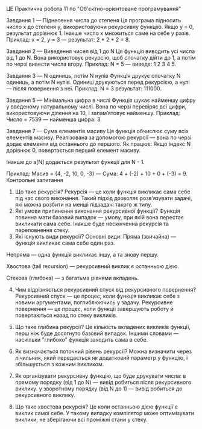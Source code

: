 ЦЕ Практична робота 11 по  "Об'єктно-орієнтоване програмування"

Завдання 1 — Піднесення числа до степеня
Ця програма підносить число x до степеня y, використовуючи рекурсивну функцію.
 Якщо y = 0, результат дорівнює 1. Інакше число x множиться саме на себе y разів.
Приклад:
 x = 2, y = 3 — результат: 2 * 2 * 2 = 8.

Завдання 2 — Виведення чисел від 1 до N
Ця функція виводить усі числа від 1 до N. Вона використовує рекурсію, щоб спочатку дійти до 1, а потім по черзі вивести числа вгору.
Приклад:
 N = 5 — виведе: 1 2 3 4 5.

Завдання 3 — N одиниць, потім N нулів
Функція друкує спочатку N одиниць, а потім N нулів.
 Одиниці друкуються перед рекурсією, а нулі — після повернення з неї.
Приклад:
 N = 3  результат: 111000.


Завдання 5 — Мінімальна цифра в числі
Функція шукає найменшу цифру у введеному натуральному числі.
 Вона по черзі перевіряє всі цифри, використовуючи ділення на 10, і запам’ятовує найменшу.
 Приклад:
 Число = 7539 — найменша цифра: 3.


Завдання 7 — Сума елементів масиву
Ця функція обчислює суму всіх елементів масиву.
 Реалізована за допомогою рекурсії — вона по черзі додає елементи від останнього до першого.
Як працює:
Якщо індекс N дорівнює 0, повертається перший елемент масиву.


Інакше до a[N] додається результат функції для N - 1.

Приклад:
 Масив = {4, -2, 10, 0, -3}
 — Сума: 4 + (-2) + 10 + 0 + (-3) = 9.
Контрольні запитання

1. Що таке рекурсія?
Рекурсія — це коли функція викликає сама себе під час свого виконання. Такий підхід дозволяє розв’язувати задачі, які можна розбити на менші підзадачі такого ж типу.
2. Які умови припинення виконання рекурсивної функції?
Функція повинна мати базовий випадок — умову, при якій вона перестає викликати сама себе. Інакше буде нескінченна рекурсія та переповнення стеку.
3. Які існують види рекурсії?
Основні види:
Пряма (звичайна) — функція викликає сама себе один раз.

Непряма — одна функція викликає іншу, а та знову першу.

Хвостова (tail recursion) — рекурсивний виклик є останньою дією.

Стекова (глибока) — з багатьма рівнями вкладень.


4. Чим відрізняється рекурсивний спуск від рекурсивного повернення?
Рекурсивний спуск — це процес, коли функція викликає себе з новими аргументами, поглиблюючись у задачу.
Рекурсивне повернення — це процес, коли функції завершують роботу й повертаються назад по стеку викликів.


5. Що таке глибина рекурсії?
Це кількість вкладених викликів функції, перш ніж буде досягнуто базовий випадок. Іншими словами — наскільки "глибоко" функція заходить сама в себе.
6. Як визначається поточний рівень рекурсії?
Можна визначити через лічильник, який передається як додатковий параметр у функцію, і збільшується з кожним викликом.

7. Як організувати рекурсивну функцію, що буде друкувати числа:
в прямому порядку (від 1 до N) — вивід робиться після рекурсивного виклику.
у зворотному порядку (від N до 1) — вивід робиться до рекурсивного виклику.

8. Що таке хвостова рекурсія?
Це коли останньою дією функції є виклик самої себе. У такому випадку компілятор може оптимізувати виклики, не зберігаючи всі проміжні стани у стеку.
